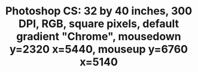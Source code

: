 ---
ee_id: '4135'
site: '1'
type: '2'
url: 2014-019-photoshop-cs
title: 'Photoshop CS: 32 by 40 inches, 300 DPI, RGB, square pixels, default gradient
  "Chrome", mousedown y=2320 x=5440, mouseup y=6760 x=5140'
year: '2014'
display_year: '2014'
medium: Chromogenic print
dims: 32x40in
pitch:
ps:
live_url:
related:
youtube:
related_code:
imgs: photoshop-cs-2014-019-full-database-FA.jpg
subheading:
download:
add_credit:
commission:
layout: things-i-made
---